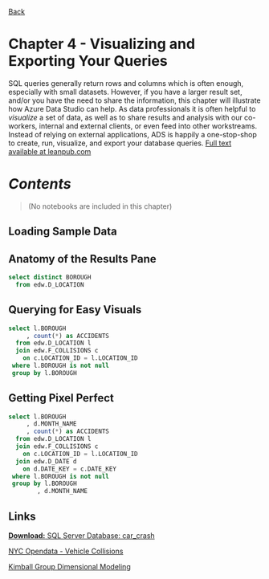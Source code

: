 [Back](../readme.md)

# Chapter 4 - Visualizing and Exporting Your Queries
SQL queries generally return rows and columns which is often enough, especially with small datasets. However, if you have a larger result set, and/or you have the need to share the information, this chapter will illustrate how Azure Data Studio can help. As data professionals it is often helpful to *visualize* a set of data, as well as to share results and analysis with our co-workers, internal and external clients, or even feed into other workstreams. Instead of relying on external applications, ADS is happily a one-stop-shop to create, run, visualize, and export your database queries. [Full text available at leanpub.com](https://leanpub.com/hands-on-ads)

# ***Contents***
> (No notebooks are included in this chapter)


## Loading Sample Data

## Anatomy of the Results Pane

```sql
select distinct BOROUGH  
  from edw.D_LOCATION
```

## Querying for Easy Visuals

```sql
select l.BOROUGH
     , count(*) as ACCIDENTS
  from edw.D_LOCATION l
  join edw.F_COLLISIONS c
    on c.LOCATION_ID = l.LOCATION_ID
 where l.BOROUGH is not null
 group by l.BOROUGH
 ```

## Getting Pixel Perfect

```sql
select l.BOROUGH
     , d.MONTH_NAME
     , count(*) as ACCIDENTS
  from edw.D_LOCATION l
  join edw.F_COLLISIONS c
    on c.LOCATION_ID = l.LOCATION_ID
  join edw.D_DATE d 
    on d.DATE_KEY = c.DATE_KEY
 where l.BOROUGH is not null
 group by l.BOROUGH
        , d.MONTH_NAME
 ```

## Links

[**Download:** SQL Server Database: car_crash](https://github.com/Jim-BITracks/Hands-on-Azure-Data-Studio/raw/master/database/car_crash.zip)

[NYC Opendata - Vehicle Collisions](https://data.cityofnewyork.us/Public-Safety/Motor-Vehicle-Collisions-Crashes/h9gi-nx95/data)

[Kimball Group Dimensional Modeling](https://www.kimballgroup.com/data-warehouse-business-intelligence-resources/kimball-techniques/dimensional-modeling-techniques)